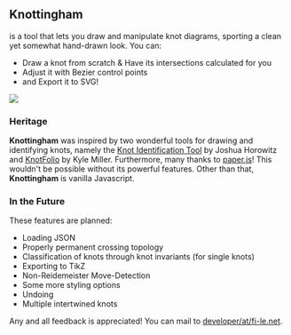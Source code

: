## Knottingham
is a tool that lets you draw and manipulate knot diagrams, sporting a clean yet somewhat hand-drawn look. 
You can:
- Draw a knot from scratch & Have its intersections calculated for you
- Adjust it with Bezier control points
- and Export it to SVG!

<img src="https://fi-le.net/images/conway.svg">

### Heritage
**Knottingham** was inspired by two wonderful tools for drawing and identifying knots, namely the [Knot Identification Tool](https://joshuahhh.com/projects/kit/) by Joshua Horowitz and [KnotFolio](https://kmill.github.io/knotfolio/index.html) by Kyle Miller. 
Furthermore, many thanks to [paper.js](https://github.com/paperjs/paper.js)! This wouldn't be possible without its powerful features. Other than that, **Knottingham** is vanilla Javascript.

### In the Future
These features are planned:

*   Loading JSON
*   Properly permanent crossing topology
*   Classification of knots through knot invariants (for single knots)
*   Exporting to TikZ
*   Non-Reidemeister Move-Detection
*   Some more styling options
*   Undoing
*   Multiple intertwined knots

Any and all feedback is appreciated! You can mail to [developer/at/fi-le.net](mailto:developer/at/fi-le.net).
